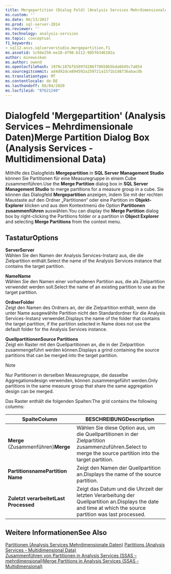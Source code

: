 ```yaml
---
title: Mergepartition (Dialog Feld) (Analysis Services Mehrdimensionale Daten) | Microsoft-Dokumentation
ms.custom: ''
ms.date: 06/13/2017
ms.prod: sql-server-2014
ms.reviewer: ''
ms.technology: analysis-services
ms.topic: conceptual
f1_keywords:
- sql12.asvs.sqlserverstudio.mergepartition.f1
ms.assetid: 1c94e250-ee18-4f98-b112-985f6346102a
author: minewiskan
ms.author: owend
ms.openlocfilehash: 1978c187bfb5097d286f78650b5bda6645c7a054
ms.sourcegitcommit: ad4d92dce894592a259721a1571b1d8736abacdb
ms.translationtype: MT
ms.contentlocale: de-DE
ms.lasthandoff: 08/04/2020
ms.locfileid: "87621240"
---
```

# <a name="merge-partition-dialog-box-analysis-services---multidimensional-data"></a><span data-ttu-id="30be6-102">Dialogfeld 'Mergepartition' (Analysis Services – Mehrdimensionale Daten)</span><span class="sxs-lookup"><span data-stu-id="30be6-102">Merge Partition Dialog Box (Analysis Services - Multidimensional Data)</span></span>
  <span data-ttu-id="30be6-103">Mithilfe des Dialogfelds **Mergepartition** in **SQL Server Management Studio** können Sie Partitionen für eine Measuregruppe in einem Cube zusammenführen.</span><span class="sxs-lookup"><span data-stu-id="30be6-103">Use the **Merge Partition** dialog box in **SQL Server Management Studio** to merge partitions for a measure group in a cube.</span></span> <span data-ttu-id="30be6-104">Sie können das Dialogfeld **Mergepartition** anzeigen, indem Sie mit der rechten Maustaste auf den Ordner „Partitionen“ oder eine Partition im **Objekt-Explorer** klicken und aus dem Kontextmenü die Option **Partitionen zusammenführen** auswählen.</span><span class="sxs-lookup"><span data-stu-id="30be6-104">You can display the **Merge Partition** dialog box by right-clicking the Partitions folder or a partition in **Object Explorer** and selecting **Merge Partitions** from the context menu.</span></span>  
  
## <a name="options"></a><span data-ttu-id="30be6-105">Tastatur</span><span class="sxs-lookup"><span data-stu-id="30be6-105">Options</span></span>  
 <span data-ttu-id="30be6-106">**Server**</span><span class="sxs-lookup"><span data-stu-id="30be6-106">**Server**</span></span>  
 <span data-ttu-id="30be6-107">Wählen Sie den Namen der Analysis Services-Instanz aus, die die Zielpartition enthält.</span><span class="sxs-lookup"><span data-stu-id="30be6-107">Select the name of the Analysis Services instance that contains the target partition.</span></span>  
  
 <span data-ttu-id="30be6-108">**Name**</span><span class="sxs-lookup"><span data-stu-id="30be6-108">**Name**</span></span>  
 <span data-ttu-id="30be6-109">Wählen Sie den Namen einer vorhandenen Partition aus, die als Zielpartition verwendet werden soll.</span><span class="sxs-lookup"><span data-stu-id="30be6-109">Select the name of an existing partition to use as the target partition.</span></span>  
  
 <span data-ttu-id="30be6-110">**Ordner**</span><span class="sxs-lookup"><span data-stu-id="30be6-110">**Folder**</span></span>  
 <span data-ttu-id="30be6-111">Zeigt den Namen des Ordners an, der die Zielpartition enthält, wenn die unter Name ausgewählte Partition nicht den Standardordner für die Analysis Services-Instanz verwendet.</span><span class="sxs-lookup"><span data-stu-id="30be6-111">Displays the name of the folder that contains the target partition, if the partition selected in Name does not use the default folder for the Analysis Services instance.</span></span>  
  
 <span data-ttu-id="30be6-112">**Quellpartitionen**</span><span class="sxs-lookup"><span data-stu-id="30be6-112">**Source Partitions**</span></span>  
 <span data-ttu-id="30be6-113">Zeigt ein Raster mit den Quellpartitionen an, die in der Zielpartition zusammengeführt werden können.</span><span class="sxs-lookup"><span data-stu-id="30be6-113">Displays a grind containing the source partitions that can be merged into the target partition.</span></span>  
  
> [!NOTE]  
>  <span data-ttu-id="30be6-114">Nur Partitionen in derselben Measuregruppe, die dasselbe Aggregationsdesign verwenden, können zusammengeführt werden.</span><span class="sxs-lookup"><span data-stu-id="30be6-114">Only partitions in the same measure group that share the same aggregation design can be merged.</span></span>  
  
 <span data-ttu-id="30be6-115">Das Raster enthält die folgenden Spalten:</span><span class="sxs-lookup"><span data-stu-id="30be6-115">The grid contains the following columns:</span></span>  
  
|<span data-ttu-id="30be6-116">Spalte</span><span class="sxs-lookup"><span data-stu-id="30be6-116">Column</span></span>|<span data-ttu-id="30be6-117">BESCHREIBUNG</span><span class="sxs-lookup"><span data-stu-id="30be6-117">Description</span></span>|  
|------------|-----------------|  
|<span data-ttu-id="30be6-118">**Merge** (Zusammenführen)</span><span class="sxs-lookup"><span data-stu-id="30be6-118">**Merge**</span></span>|<span data-ttu-id="30be6-119">Wählen Sie diese Option aus, um die Quellpartitionen in der Zielpartition zusammenzuführen.</span><span class="sxs-lookup"><span data-stu-id="30be6-119">Select to merge the source partition into the target partition.</span></span>|  
|<span data-ttu-id="30be6-120">**Partitionsname**</span><span class="sxs-lookup"><span data-stu-id="30be6-120">**Partition Name**</span></span>|<span data-ttu-id="30be6-121">Zeigt den Namen der Quellpartition an.</span><span class="sxs-lookup"><span data-stu-id="30be6-121">Displays the name of the source partition.</span></span>|  
|<span data-ttu-id="30be6-122">**Zuletzt verarbeitet**</span><span class="sxs-lookup"><span data-stu-id="30be6-122">**Last Processed**</span></span>|<span data-ttu-id="30be6-123">Zeigt das Datum und die Uhrzeit der letzten Verarbeitung der Quellpartition an.</span><span class="sxs-lookup"><span data-stu-id="30be6-123">Displays the date and time at which the source partition was last processed.</span></span>|  
  
## <a name="see-also"></a><span data-ttu-id="30be6-124">Weitere Informationen</span><span class="sxs-lookup"><span data-stu-id="30be6-124">See Also</span></span>  
 <span data-ttu-id="30be6-125">[Partitionen &#40;Analysis Services Mehrdimensionale Daten&#41;](multidimensional-models-olap-logical-cube-objects/partitions-analysis-services-multidimensional-data.md) </span><span class="sxs-lookup"><span data-stu-id="30be6-125">[Partitions &#40;Analysis Services - Multidimensional Data&#41;](multidimensional-models-olap-logical-cube-objects/partitions-analysis-services-multidimensional-data.md) </span></span>  
 [<span data-ttu-id="30be6-126">Zusammenführen von Partitionen in Analysis Services &#40;SSAS – mehrdimensional&#41;</span><span class="sxs-lookup"><span data-stu-id="30be6-126">Merge Partitions in Analysis Services &#40;SSAS - Multidimensional&#41;</span></span>](multidimensional-models/merge-partitions-in-analysis-services-ssas-multidimensional.md)  
  
  
